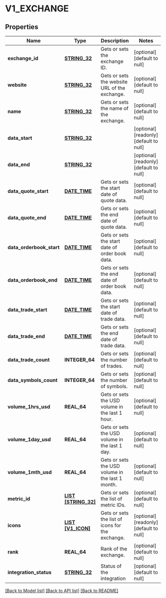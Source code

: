 # V1_EXCHANGE

## Properties
Name | Type | Description | Notes
------------ | ------------- | ------------- | -------------
**exchange_id** | [**STRING_32**](STRING_32.md) | Gets or sets the exchange ID. | [optional] [default to null]
**website** | [**STRING_32**](STRING_32.md) | Gets or sets the website URL of the exchange. | [optional] [default to null]
**name** | [**STRING_32**](STRING_32.md) | Gets or sets the name of the exchange. | [optional] [default to null]
**data_start** | [**STRING_32**](STRING_32.md) |  | [optional] [readonly] [default to null]
**data_end** | [**STRING_32**](STRING_32.md) |  | [optional] [readonly] [default to null]
**data_quote_start** | [**DATE_TIME**](DATE_TIME.md) | Gets or sets the start date of quote data. | [optional] [default to null]
**data_quote_end** | [**DATE_TIME**](DATE_TIME.md) | Gets or sets the end date of quote data. | [optional] [default to null]
**data_orderbook_start** | [**DATE_TIME**](DATE_TIME.md) | Gets or sets the start date of order book data. | [optional] [default to null]
**data_orderbook_end** | [**DATE_TIME**](DATE_TIME.md) | Gets or sets the end date of order book data. | [optional] [default to null]
**data_trade_start** | [**DATE_TIME**](DATE_TIME.md) | Gets or sets the start date of trade data. | [optional] [default to null]
**data_trade_end** | [**DATE_TIME**](DATE_TIME.md) | Gets or sets the end date of trade data. | [optional] [default to null]
**data_trade_count** | **INTEGER_64** | Gets or sets the number of trades. | [optional] [default to null]
**data_symbols_count** | **INTEGER_64** | Gets or sets the number of symbols. | [optional] [default to null]
**volume_1hrs_usd** | **REAL_64** | Gets or sets the USD volume in the last 1 hour. | [optional] [default to null]
**volume_1day_usd** | **REAL_64** | Gets or sets the USD volume in the last 1 day. | [optional] [default to null]
**volume_1mth_usd** | **REAL_64** | Gets or sets the USD volume in the last 1 month. | [optional] [default to null]
**metric_id** | [**LIST [STRING_32]**](STRING_32.md) | Gets or sets the list of metric IDs. | [optional] [default to null]
**icons** | [**LIST [V1_ICON]**](v1.Icon.md) | Gets or sets the list of icons for the exchange. | [optional] [readonly] [default to null]
**rank** | **REAL_64** | Rank of the exchange. | [optional] [default to null]
**integration_status** | [**STRING_32**](STRING_32.md) | Status of the integration | [optional] [default to null]

[[Back to Model list]](../README.md#documentation-for-models) [[Back to API list]](../README.md#documentation-for-api-endpoints) [[Back to README]](../README.md)


